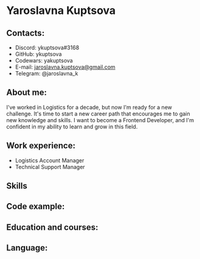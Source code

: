 # Yaroslavna Kuptsova

## Contacts:

- Discord: ykuptsova#3168
- GitHub: ykuptsova
- Codewars: yakuptsova
- E-mail: jaroslavna.kuptsova@gmail.com
- Telegram: @jaroslavna_k

## About me:

I've worked in Logistics for a decade, but now I'm ready for a new challenge. 
It's time to start a new career path that encourages me to gain new knowledge and skills. I want to become a Frontend Developer, and I'm confident in my ability to learn and grow in this field.

## Work experience:

- Logistics Account Manager
- Technical Support Manager


## Skills



## Code example:


## Education and courses:


## Language:
